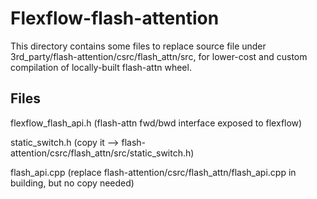# Flexflow-flash-attention

This directory contains some files to replace source file under 3rd_party/flash-attention/csrc/flash_attn/src, for lower-cost and custom compilation of locally-built flash-attn wheel.

## Files
flexflow_flash_api.h (flash-attn fwd/bwd interface exposed to flexflow)

static_switch.h (copy it --> flash-attention/csrc/flash_attn/src/static_switch.h)

flash_api.cpp (replace flash-attention/csrc/flash_attn/flash_api.cpp in building, but no copy needed)



